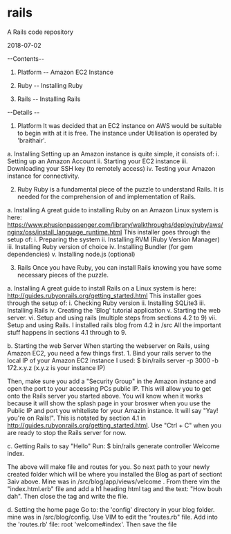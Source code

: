 # rails
A Rails code repository

2018-07-02

--Contents--

1. Platform
-- Amazon EC2 Instance 

2.  Ruby
-- Installing Ruby

3.  Rails
-- Installing Rails


--Details --
1. Platform
It was decided that an EC2 instance on AWS would be suitable to begin with at it is free.
The instance under Utilisation is operated by 'braithair'.

  a. Installing
  Setting up an Amazon instance is quite simple, it consists of:
    i.    Setting up an Amazon Account
    ii.   Starting your EC2 instance
    iii.  Downloading your SSH key (to remotely access)
    iv.   Testing your Amazon instance for connectivity.

2. Ruby
Ruby is a fundamental piece of the puzzle to understand Rails. It is needed for the comprehension of and implementation of Rails.

  a. Installing
  A great guide to installing Ruby on an Amazon Linux system is here:       https://www.phusionpassenger.com/library/walkthroughs/deploy/ruby/aws/nginx/oss/install_language_runtime.html
  This installer goes through the setup of:
    i.    Preparing the system
    ii.   Installing RVM (Ruby Version Manager)
    iii.  Installing Ruby version of choice
    iv.   Installing Bundler (for gem dependencies)
    v.    Installing node.js (optional)

3. Rails
Once you have Ruby, you can install Rails knowing you have some necessary pieces of the puzzle.

  a. Installing
  A great guide to install Rails on a Linux system is here:
  http://guides.rubyonrails.org/getting_started.html
  This installer goes through the setup of:
    i.    Checking Ruby version
    ii.   Installing SQLite3
    iii.  Installing Rails
    iv.   Creating the 'Blog' tutorial application
    v.    Starting the web server.
    vi.   Setup and using rails (multiple steps from sections 4.2 to 9)
    vii.  Setup and using Rails. I installed rails blog from 4.2 in /src
  All the important stuff happens in sections 4.1 through to 9.
 
  b. Starting the web Server
  When starting the webserver on Rails, using Amazon EC2, you need a few things first.
      1. Bind your rails server to the local IP of your Amazon EC2 instance
      I used: $   bin/rails server -p 3000 -b 172.x.y.z (x.y.z is your instance IP)
  
  Then, make sure you add a "Security Group" in the Amazon instance and open the port to your accessing PCs public IP. This will allow you to get onto the Rails server you started above. You will know when it works because it will show the splash page in your broswer when you use the Public IP and port you whiteliste for your Amazin instance. It will say "Yay! you're on Rails!". This is notated by section 4.1 in http://guides.rubyonrails.org/getting_started.html. Use "Ctrl + C" when you are ready to stop the Rails server for now.
  
  c. Getting Rails to say "Hello"
  Run: $   bin/rails generate controller Welcome index.
  
  The above will make file and routes for you. So next path to your newly created folder which will be where you installed the Blog as part of sectiont 3aiv above. Mine was in /src/blog/app/views/velcome . From there vim the "index.html.erb" file and add a h1 heading html tag and the text: "How bouh dah". Then close the tag and write the file.
  
  d. Setting the home page
 Go to: the 'config' directory in your blog folder. mine was in /src/blog/config. Use VIM to edit the "routes.rb" file. Add into the 'routes.rb' file: root 'welcome#index'. Then save the file
 
  
  
 
 
 

